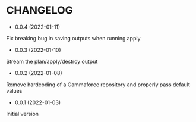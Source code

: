 # CHANGELOG

* 0.0.4 (2022-01-11)

Fix breaking bug in saving outputs when running apply

* 0.0.3 (2022-01-10)

Stream the plan/apply/destroy output

* 0.0.2 (2022-01-08)

Remove hardcoding of a Gammaforce repository and properly pass default values

* 0.0.1 (2022-01-03)

Initial version
